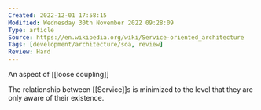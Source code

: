 ```yaml
---
Created: 2022-12-01 17:58:15
Modified: Wednesday 30th November 2022 09:28:09
Type: article
Source: https://en.wikipedia.org/wiki/Service-oriented_architecture
Tags: [development/architecture/soa, review]
Review: Hard
---
```


An aspect of [[loose coupling]]

The relationship between [[Service]]s is minimized to the level that they are only aware of their existence.